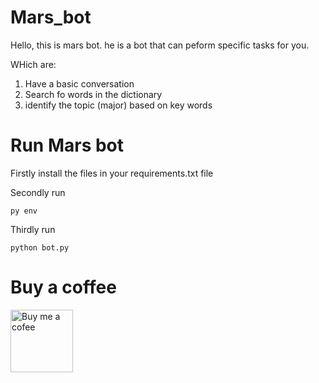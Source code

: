 # Mars_bot 

Hello, this is mars bot. he is a bot that can peform specific tasks for you.

WHich are:

1. Have a basic conversation
2. Search fo words in the dictionary
3. identify the topic (major) based on key words

# Run Mars bot

Firstly install the files in your requirements.txt file

Secondly run 

```
py env
```

Thirdly run

```
python bot.py
```

# Buy a coffee

<a href="https://www.buymeacoffee.com/mars.shall">
 <image src="svg/bmc-icon.svg" alt="Buy me a cofee" width="100">
</a>